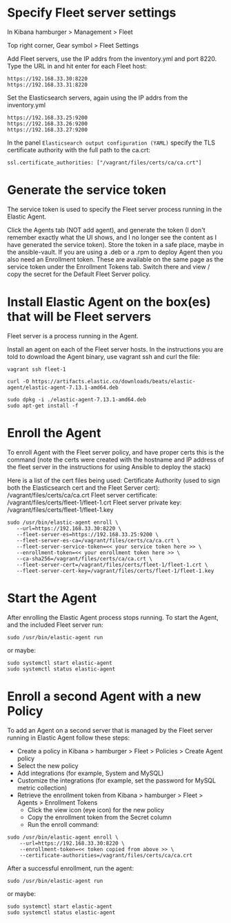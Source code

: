 # Specify Fleet server settings
In Kibana hamburger > Management > Fleet

Top right corner, Gear symbol > Fleet Settings

Add Fleet servers, use the IP addrs from the inventory.yml and port 8220.  Type the URL in and hit enter for each Fleet host:
```
https://192.168.33.30:8220
https://192.168.33.31:8220
```

Set the Elasticsearch servers, again using the IP addrs from the inventory.yml
```
https://192.168.33.25:9200
https://192.168.33.26:9200
https://192.168.33.27:9200
```

In the panel `Elasticsearch output configuration (YAML)` specify the TLS certificate authority with the full path to the ca.crt:
```
ssl.certificate_authorities: ["/vagrant/files/certs/ca/ca.crt"]
```

# Generate the service token 
The service token is used to specify the Fleet server process running in the Elastic Agent.

Click the Agents tab (NOT add agent), and generate the token (I don't remember exactly what the UI shows, and I no longer see the content as I have generated the service token).  Store the token in a safe place, maybe in the ansible-vault.  If you are using a .deb or a .rpm to deploy Agent then you also need an Enrollment token.  These are available on the same page as the service token under the Enrollment Tokens tab.  Switch there and view / copy the secret for the Default Fleet Server policy.

# Install Elastic Agent on the box(es) that will be Fleet servers

Fleet server is a process running in the Agent.

Install an agent on each of the Fleet server hosts. In the instructions you are told to download the Agent binary, use vagrant ssh and curl the file:

```
vagrant ssh fleet-1
```

```
curl -O https://artifacts.elastic.co/downloads/beats/elastic-agent/elastic-agent-7.13.1-amd64.deb

sudo dpkg -i ./elastic-agent-7.13.1-amd64.deb
sudo apt-get install -f
```

# Enroll the Agent
To enroll Agent with the Fleet server policy, and have proper certs this is the command (note the certs were created with the hostname and IP address of the fleet server in the instructions for using Ansible to deploy the stack)

Here is a list of the cert files being used:
Certificate Authority (used to sign both the Elasticsearch cert and the Fleet Server cert):
    /vagrant/files/certs/ca/ca.crt
Fleet server certificate:
    /vagrant/files/certs/fleet-1/fleet-1.crt
Fleet server private key:
    /vagrant/files/certs/fleet-1/fleet-1.key

```
sudo /usr/bin/elastic-agent enroll \
   --url=https://192.168.33.30:8220 \
   --fleet-server-es=https://192.168.33.25:9200 \
   --fleet-server-es-ca=/vagrant/files/certs/ca/ca.crt \
   --fleet-server-service-token=<< your service token here >> \
   --enrollment-token=<< your enrollment token here >> \
   --ca-sha256=/vagrant/files/certs/ca/ca.crt \
   --fleet-server-cert=/vagrant/files/certs/fleet-1/fleet-1.crt \
   --fleet-server-cert-key=/vagrant/files/certs/fleet-1/fleet-1.key
```

# Start the Agent
After enrolling the Elastic Agent process stops running.  To start the Agent, and the included Fleet server run:

```
sudo /usr/bin/elastic-agent run
```

or maybe:

```
sudo systemctl start elastic-agent
sudo systemctl status elastic-agent
```

# Enroll a second Agent with a new Policy
To add an Agent on a second server that is managed by the Fleet server running in Elastic Agent follow these steps:

- Create a policy in Kibana > hamburger > Fleet > Policies > Create Agent policy
- Select the new policy
- Add integrations (for example, System and MySQL)
- Customize the integrations (for example, set the password for MySQL metric collection)
- Retrieve the enrollment token from Kibana > hamburger > Fleet > Agents > Enrollment Tokens
    - Click the view icon (eye icon) for the new policy
    - Copy the enrollment token from the Secret column
    - Run the enroll command:
```
sudo /usr/bin/elastic-agent enroll \
    --url=https://192.168.33.30:8220 \
    --enrollment-token=<< token copied from above >> \
    --certificate-authorities=/vagrant/files/certs/ca/ca.crt
```

After a successful enrollment, run the agent:

```
sudo /usr/bin/elastic-agent run
```

or maybe:

```
sudo systemctl start elastic-agent
sudo systemctl status elastic-agent
```
